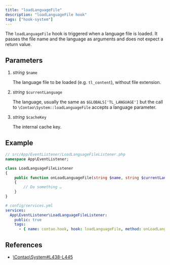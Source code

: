 ```yaml
---
title: "loadLanguageFile"
description: "loadLanguageFile hook"
tags: ["hook-system"]
---
```



The `loadLanguageFile` hook is triggered when a language file is loaded. It
passes the file name and the language as arguments and does not expect a
return value.


## Parameters

1. *string* `$name`

    The language file to be loaded (e.g. `tl_content`), without file extension.

2. *string* `$currentLanguage`

    The language, usually the same as `$GLOBALS['TL_LANGUAGE']` but the call to
    `\Contao\System::loadLanguageFile` accepts a language parameter.

3. *string* `$cacheKey`

    The internal cache key.


## Example

```php
// src/App/EventListener/LoadLanguageFileListener.php
namespace App\EventListener;

class LoadLanguageFileListener
{
    public function onLoadLanguageFile(string $name, string $currentLanguage, string $cacheKey): void
    {
        // Do something …
    }
}
```

```yml
# config/services.yml
services:
  App\EventListener\LoadLanguageFileListener:
    public: true
    tags:
      - { name: contao.hook, hook: loadLanguageFile, method: onLoadLanguageFile }
```


## References

- [\Contao\System#L438-L445](https://github.com/contao/contao/blob/4.7.6/core-bundle/src/Resources/contao/library/Contao/System.php#L438-L445)
